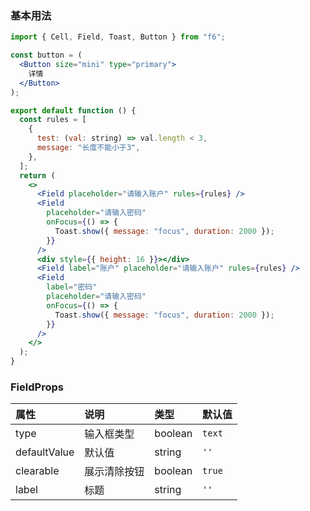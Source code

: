 <div class="block-panel"><h3>基本用法</h3>

```jsx
import { Cell, Field, Toast, Button } from "f6";

const button = (
  <Button size="mini" type="primary">
    详情
  </Button>
);

export default function () {
  const rules = [
    {
      test: (val: string) => val.length < 3,
      message: "长度不能小于3",
    },
  ];
  return (
    <>
      <Field placeholder="请输入账户" rules={rules} />
      <Field
        placeholder="请输入密码"
        onFocus={() => {
          Toast.show({ message: "focus", duration: 2000 });
        }}
      />
      <div style={{ height: 16 }}></div>
      <Field label="账户" placeholder="请输入账户" rules={rules} />
      <Field
        label="密码"
        placeholder="请输入密码"
        onFocus={() => {
          Toast.show({ message: "focus", duration: 2000 });
        }}
      />
    </>
  );
}
```
</div>

### FieldProps

| 属性 | 说明 | 类型 | 默认值 |
| :-  | :- | :- | :- |
| type | 输入框类型 | boolean | `text` |
| defaultValue | 默认值 | string | `''` |
| clearable | 展示清除按钮 | boolean | `true` |
| label | 标题 | string | `''` |